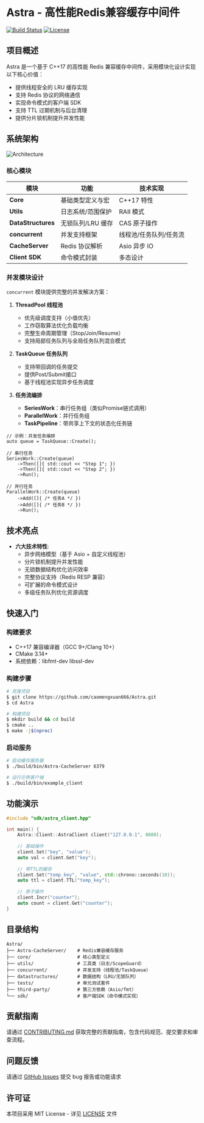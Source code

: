 # Astra - 高性能Redis兼容缓存中间件

[![Build Status](https://example.com/build-status)](https://example.com)
[![License](https://img.shields.io/github/license/cmxAstra/Astra)](https://github.com/cmxAstra/Astra/blob/main/LICENSE)

## 项目概述
Astra 是一个基于 C++17 的高性能 Redis 兼容缓存中间件，采用模块化设计实现以下核心价值：
- 提供线程安全的 LRU 缓存实现
- 支持 Redis 协议的网络通信
- 实现命令模式的客户端 SDK
- 支持 TTL 过期机制与后台清理
- 提供分片锁机制提升并发性能

## 系统架构
![Architecture](docs/architecture.png)

### 核心模块
| 模块 | 功能 | 技术实现 |
|-------|-------|-------|
| **Core** | 基础类型定义与宏 | C++17 特性
| **Utils** | 日志系统/范围保护 | RAII 模式
| **DataStructures** | 无锁队列/LRU 缓存 | CAS 原子操作
| **concurrent** | 并发支持框架 | 线程池/任务队列/任务流
| **CacheServer** | Redis 协议解析 | Asio 异步 IO
| **Client SDK** | 命令模式封装 | 多态设计

### 并发模块设计
`concurrent` 模块提供完整的并发解决方案：

1. **ThreadPool 线程池**
   - 优先级调度支持（小值优先）
   - 工作窃取算法优化负载均衡
   - 完整生命周期管理（Stop/Join/Resume）
   - 支持局部任务队列与全局任务队列混合模式

2. **TaskQueue 任务队列**
   - 支持带回调的任务提交
   - 提供Post/Submit接口
   - 基于线程池实现异步任务调度

3. **任务流编排**
   - **SeriesWork**：串行任务组（类似Promise链式调用）
   - **ParallelWork**：并行任务组
   - **TaskPipeline**：带共享上下文的状态化任务链

```
// 示例：并发任务编排
auto queue = TaskQueue::Create();

// 串行任务
SeriesWork::Create(queue)
    ->Then([]{ std::cout << "Step 1"; })
    ->Then([]{ std::cout << "Step 2"; })
    ->Run();

// 并行任务
ParallelWork::Create(queue)
    ->Add([]{ /* 任务A */ })
    ->Add([]{ /* 任务B */ })
    ->Run();
```

## 技术亮点
- **六大技术特性**:
  - 异步网络模型（基于 Asio + 自定义线程池）
  - 分片锁机制提升并发性能
  - 无锁数据结构优化访问效率
  - 完整协议支持（Redis RESP 兼容）
  - 可扩展的命令模式设计
  - 多级任务队列优化资源调度

## 快速入门
### 构建要求
- C++17 兼容编译器（GCC 9+/Clang 10+）
- CMake 3.14+
- 系统依赖：libfmt-dev libssl-dev

### 构建步骤
```bash
# 克隆项目
$ git clone https://github.com/caomengxuan666/Astra.git
$ cd Astra

# 构建项目
$ mkdir build && cd build
$ cmake ..
$ make -j$(nproc)
```

### 启动服务
```bash
# 启动缓存服务器
$ ./build/bin/Astra-CacheServer 6379

# 运行示例客户端
$ ./build/bin/example_client
```

## 功能演示
```cpp
#include "sdk/astra_client.hpp"

int main() {
    Astra::Client::AstraClient client("127.0.0.1", 8080);
    
    // 基础操作
    client.Set("key", "value");
    auto val = client.Get("key");
    
    // 带TTL的缓存
    client.Set("temp_key", "value", std::chrono::seconds(10));
    auto ttl = client.TTL("temp_key");
    
    // 原子操作
    client.Incr("counter");
    auto count = client.Get("counter");
}
```

## 目录结构
```
Astra/
├── Astra-CacheServer/    # Redis兼容缓存服务
├── core/                 # 核心类型定义
├── utils/                # 工具类（日志/ScopeGuard）
├── concurrent/           # 并发支持（线程池/TaskQueue）
├── datastructures/       # 数据结构（LRU/无锁队列）
├── tests/                # 单元测试套件
├── third-party/          # 第三方依赖（Asio/fmt）
└── sdk/                  # 客户端SDK（命令模式实现）
```

## 贡献指南
请通过 [CONTRIBUTING.md](CONTRIBUTING.md) 获取完整的贡献指南，包含代码规范、提交要求和审查流程。

## 问题反馈
请通过 [GitHub Issues](https://github.com/cmxAstra/Astra/issues) 提交 bug 报告或功能请求

## 许可证
本项目采用 MIT License - 详见 [LICENSE](LICENSE) 文件